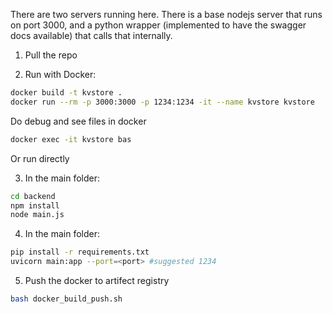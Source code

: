 There are two servers running here. There is a base nodejs server that runs on port 3000, and a python wrapper (implemented to have the swagger docs available) that calls that internally. 

1. Pull the repo

2. Run with Docker:

```sh
docker build -t kvstore . 
docker run --rm -p 3000:3000 -p 1234:1234 -it --name kvstore kvstore
```

Do debug and see files in docker

```sh
docker exec -it kvstore bas
```

Or run directly

3.  In the main folder:
```sh
cd backend
npm install
node main.js
```

4. In the main folder: 

```sh
pip install -r requirements.txt
uvicorn main:app --port=<port> #suggested 1234
```

5. Push the docker to artifect registry

```sh
bash docker_build_push.sh
```